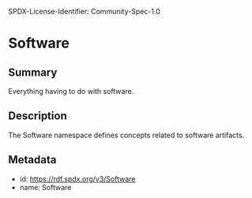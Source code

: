 SPDX-License-Identifier: Community-Spec-1.0

# Software

## Summary

Everything having to do with software.

## Description

The Software namespace defines concepts related to software artifacts.

## Metadata

- id: https://rdf.spdx.org/v3/Software
- name: Software

